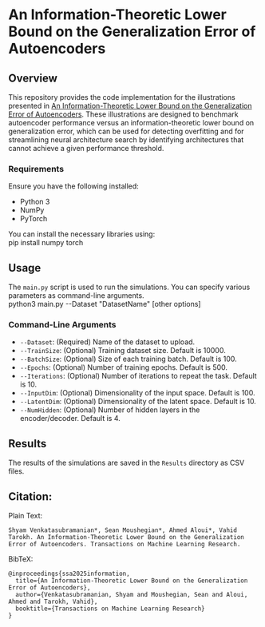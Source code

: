 # An Information-Theoretic Lower Bound on the Generalization Error of Autoencoders

## Overview
This repository provides the code implementation for the illustrations presented in [An Information-Theoretic Lower Bound on the Generalization Error of Autoencoders](https://openreview.net/forum?id=0esF0M467w). These illustrations are designed to benchmark autoencoder performance versus an information-theoretic lower bound on generalization error, which can be used for detecting overfitting and for streamlining neural architecture search by identifying architectures that cannot achieve a given performance threshold.

### Requirements

Ensure you have the following installed:
- Python 3
- NumPy
- PyTorch

You can install the necessary libraries using: \
pip install numpy torch

## Usage

The `main.py` script is used to run the simulations. You can specify various parameters as command-line arguments. \
python3 main.py --Dataset "DatasetName" [other options]

### Command-Line Arguments

- `--Dataset`: (Required) Name of the dataset to upload.
- `--TrainSize`: (Optional) Training dataset size. Default is 10000.
- `--BatchSize`: (Optional) Size of each training batch. Default is 100.
- `--Epochs`: (Optional) Number of training epochs. Default is 500.
- `--Iterations`: (Optional) Number of iterations to repeat the task. Default is 10.
- `--InputDim`: (Optional) Dimensionality of the input space. Default is 100.
- `--LatentDim`: (Optional) Dimensionality of the latent space. Default is 10.
- `--NumHidden`: (Optional) Number of hidden layers in the encoder/decoder. Default is 4.

## Results

The results of the simulations are saved in the `Results` directory as CSV files.

## Citation: 

Plain Text:
```
Shyam Venkatasubramanian*, Sean Moushegian*, Ahmed Aloui*, Vahid Tarokh. An Information-Theoretic Lower Bound on the Generalization Error of Autoencoders. Transactions on Machine Learning Research.
```
BibTeX:
```
@inproceedings{ssa2025information,
  title={An Information-Theoretic Lower Bound on the Generalization Error of Autoencoders},
  author={Venkatasubramanian, Shyam and Moushegian, Sean and Aloui, Ahmed and Tarokh, Vahid},
  booktitle={Transactions on Machine Learning Research}
}
```
